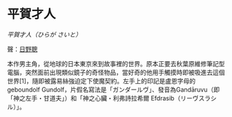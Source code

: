 # 平賀才人

_平賀才人（ひらが さいと）_

聲：[日野聰](https://zh.wikipedia.org/zh-tw/%E6%97%A5%E9%87%8E%E8%81%B0)

本作男主角，從地球的日本東京來到故事裡的世界。原本正要去秋葉原維修筆記型電腦，突然面前出現類似鏡子的奇怪物品，當好奇的他用手觸摸時即被吸進去這個世界[1]，隨即被露易絲強迫定下使魔契約。左手上的印記是盧恩字母的geboundolf Gundolf，片假名寫法是「ガンダールヴ」、發音為Gandāruvu（即「神之左手・甘道夫」）和「神之心臟・利弗詩拉希爾 Efdrasib（リーヴスラシル）」。
